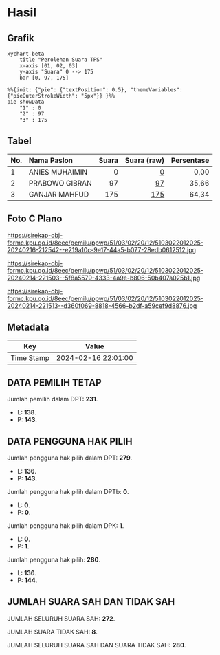 # Hasil

## Grafik

```mermaid
xychart-beta
    title "Perolehan Suara TPS"
    x-axis [01, 02, 03]
    y-axis "Suara" 0 --> 175
    bar [0, 97, 175]
```

```mermaid
%%{init: {"pie": {"textPosition": 0.5}, "themeVariables": {"pieOuterStrokeWidth": "5px"}} }%%
pie showData
    "1" : 0
    "2" : 97
    "3" : 175
```

## Tabel

| No. | Nama Paslon    | Suara | Suara (raw) | Persentase |
|:--- |:-------------- | -----:| -----------:| ----------:|
| 1   | ANIES MUHAIMIN | 0     | [0][p-1]    | 0,00       |
| 2   | PRABOWO GIBRAN | 97    | [97][p-2]   | 35,66      |
| 3   | GANJAR MAHFUD  | 175   | [175][p-3]  | 64,34      |


[p-1]: https://github.com/gigit-pemilu/pemilu-2024-51-bali/blob/main/pilpres/hitung-suara/sub/51-bali/sub/03-badung/sub/02-mengwi/sub/2012-gulingan/sub/025-tps/sub/paslon-1.txt
[p-2]: https://github.com/gigit-pemilu/pemilu-2024-51-bali/blob/main/pilpres/hitung-suara/sub/51-bali/sub/03-badung/sub/02-mengwi/sub/2012-gulingan/sub/025-tps/sub/paslon-2.txt
[p-3]: https://github.com/gigit-pemilu/pemilu-2024-51-bali/blob/main/pilpres/hitung-suara/sub/51-bali/sub/03-badung/sub/02-mengwi/sub/2012-gulingan/sub/025-tps/sub/paslon-3.txt

## Foto C Plano

https://sirekap-obj-formc.kpu.go.id/8eec/pemilu/ppwp/51/03/02/20/12/5103022012025-20240216-212542--e219a10c-9e17-44a5-b077-28edb0612512.jpg

https://sirekap-obj-formc.kpu.go.id/8eec/pemilu/ppwp/51/03/02/20/12/5103022012025-20240214-221503--5f8a5579-4333-4a9e-b806-50b407a025b1.jpg

https://sirekap-obj-formc.kpu.go.id/8eec/pemilu/ppwp/51/03/02/20/12/5103022012025-20240214-221513--d360f069-8818-4566-b2df-a59cef9d8876.jpg


## Metadata

| Key        | Value               |
| ---------- | ------------------- |
| Time Stamp | 2024-02-16 22:01:00 |


## DATA PEMILIH TETAP

Jumlah pemilih dalam DPT: **231**.
 * L: **138**.
 * P: **143**.

## DATA PENGGUNA HAK PILIH

Jumlah pengguna hak pilih dalam DPT: **279**.
 * L: **136**.
 * P: **143**.

Jumlah pengguna hak pilih dalam DPTb: **0**.
 * L: **0**.
 * P: **0**.

Jumlah pengguna hak pilih dalam DPK: **1**.
 * L: **0**.
 * P: **1**.

Jumlah pengguna hak pilih: **280**.
 * L: **136**.
 * P: **144**.

## JUMLAH SUARA SAH DAN TIDAK SAH

JUMLAH SELURUH SUARA SAH: **272**.

JUMLAH SUARA TIDAK SAH: **8**.

JUMLAH SELURUH SUARA SAH DAN SUARA TIDAK SAH: **280**.


